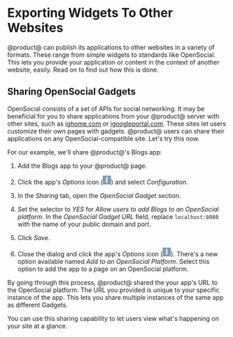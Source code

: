 # Exporting Widgets To Other Websites [](id=exporting-widgets-to-other-websites)

@product@ can publish its applications to other websites in a variety of formats.
These range from simple widgets to standards like OpenSocial. This lets you
provide your application or content in the context of another website, easily.
Read on to find out how this is done. 

## Sharing OpenSocial Gadgets [](id=sharing-opensocial-gadgets)

OpenSocial consists of a set of APIs for social networking. It may be beneficial
for you to share applications from your @product@ server with other sites, such 
as 
[ighome.com](http://ighome.com) or
[igoogleportal.com](http://igoogleportal.com). These sites let users customize
their own pages with gadgets. @product@ users can share their applications
on any OpenSocial-compatible site. Let's try this now.

For our example, we'll share @product@'s Blogs app: 

1. Add the Blogs app to your @product@ page. 

2. Click the app's *Options* icon 
   (![Options](../../../images/icon-app-options.png)) and select 
   *Configuration*.

3. In the *Sharing* tab, open the *OpenSocial Gadget* section. 

4. Set the selector to *YES* for *Allow users to add Blogs to an OpenSocial 
   platform*. In the *OpenSocial Gadget URL* field, replace `localhost:8080` 
   with the name of your public domain and port.

5. Click *Save*. 

6. Close the dialog and click the app's *Options* icon 
   (![Options](../../../images/icon-app-options.png)). There's a new option 
   available named *Add to an OpenSocial Platform*. Select this option to add 
   the app to a page on an OpenSocial platform. 

By going through this process, @product@ shared the your app's URL to the 
OpenSocial platform. The URL you provided is unique to your specific instance of 
the app. This lets you share multiple instances of the same app as different 
Gadgets.

You can use this sharing capability to let users view what's happening on your
site at a glance. 
